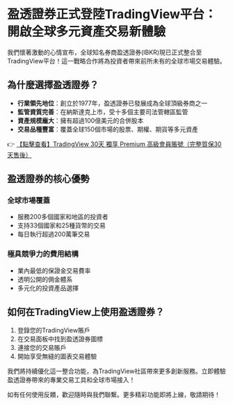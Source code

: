 # 盈透證券正式登陸TradingView平台：開啟全球多元資產交易新體驗

我們懷著激動的心情宣布，全球知名券商盈透證券(IBKR)現已正式整合至TradingView平台！這一戰略合作將為投資者帶來前所未有的全球市場交易體驗。

## 為什麼選擇盈透證券？

- **行業領先地位**：創立於1977年，盈透證券已發展成為全球頂級券商之一
- **監管資質完善**：在納斯達克上市，受十多個主要司法管轄區監管
- **資產規模龐大**：擁有超過100億美元的合併股本
- **交易品種豐富**：覆蓋全球150個市場的股票、期權、期貨等多元資產

👉 [【點擊查看】TradingView 30天 獨享 Premium 高級會員賬號（完整質保30天售後）](https://bit.ly/TradingView-Pro)

## 盈透證券的核心優勢

### 全球市場覆蓋
- 服務200多個國家和地區的投資者
- 支持33個國家和25種貨幣的交易
- 每日執行超過200萬筆交易

### 極具競爭力的費用結構
- 業內最低的保證金交易費率
- 透明公開的佣金體系
- 多元化的投資產品選擇

## 如何在TradingView上使用盈透證券？

1. 登錄您的TradingView賬戶
2. 在交易面板中找到盈透證券圖標
3. 連接您的交易賬戶
4. 開始享受無縫的圖表交易體驗

我們將持續優化這一整合功能，為TradingView社區帶來更多創新服務。立即體驗盈透證券帶來的專業交易工具和全球市場接入！

如有任何使用反饋，歡迎隨時與我們聯繫。更多精彩功能即將上線，敬請期待！
